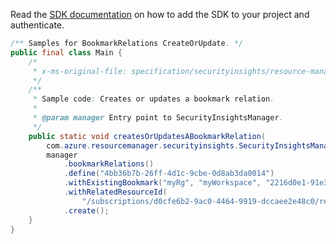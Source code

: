 Read the [SDK documentation](https://github.com/Azure/azure-sdk-for-java/blob/azure-resourcemanager-securityinsights_1.0.0-beta.3/sdk/securityinsights/azure-resourcemanager-securityinsights/README.md) on how to add the SDK to your project and authenticate.

```java
/** Samples for BookmarkRelations CreateOrUpdate. */
public final class Main {
    /*
     * x-ms-original-file: specification/securityinsights/resource-manager/Microsoft.SecurityInsights/preview/2022-01-01-preview/examples/bookmarks/relations/CreateBookmarkRelation.json
     */
    /**
     * Sample code: Creates or updates a bookmark relation.
     *
     * @param manager Entry point to SecurityInsightsManager.
     */
    public static void createsOrUpdatesABookmarkRelation(
        com.azure.resourcemanager.securityinsights.SecurityInsightsManager manager) {
        manager
            .bookmarkRelations()
            .define("4bb36b7b-26ff-4d1c-9cbe-0d8ab3da0014")
            .withExistingBookmark("myRg", "myWorkspace", "2216d0e1-91e3-4902-89fd-d2df8c535096")
            .withRelatedResourceId(
                "/subscriptions/d0cfe6b2-9ac0-4464-9919-dccaee2e48c0/resourceGroups/myRg/providers/Microsoft.OperationalInsights/workspaces/myWorkspace/providers/Microsoft.SecurityInsights/incidents/afbd324f-6c48-459c-8710-8d1e1cd03812")
            .create();
    }
}
```

